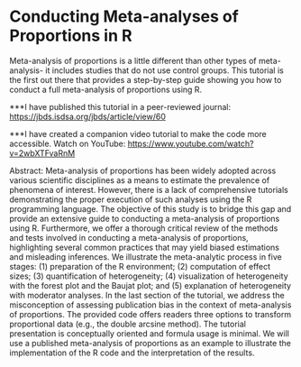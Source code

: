 # Conducting Meta-analyses of Proportions in R
Meta-analysis of proportions is a little different than other types of meta-analysis- it includes studies that do not use control groups. This tutorial is the first out there that provides a step-by-step guide showing you how to conduct a full meta-analysis of proportions using R. 

***I have published this tutorial in a peer-reviewed journal: https://jbds.isdsa.org/jbds/article/view/60

***I have created a companion video tutorial to make the code more accessible. Watch on YouTube: https://www.youtube.com/watch?v=2wbXTFvaRnM

Abstract: Meta-analysis of proportions has been widely adopted across various scientific disciplines as a means to estimate the prevalence of phenomena of interest. However, there is a lack of comprehensive tutorials demonstrating the proper execution of such analyses using the R programming language. The objective of this study is to bridge this gap and provide an extensive guide to conducting a meta-analysis of proportions using R. Furthermore, we offer a thorough critical review of the methods and tests involved in conducting a meta-analysis of proportions, highlighting several common practices that may yield biased estimations and misleading inferences. We illustrate the meta-analytic process in five stages: (1) preparation of the R environment; (2) computation of effect sizes; (3) quantification of heterogeneity; (4) visualization of heterogeneity with the forest plot and the Baujat plot; and (5) explanation of heterogeneity with moderator analyses. In the last section of the tutorial, we address the misconception of assessing publication bias in the context of meta-analysis of proportions. The provided code offers readers three options to transform proportional data (e.g., the double arcsine method). The tutorial presentation is conceptually oriented and formula usage is minimal. We will use a published meta-analysis of proportions as an example to illustrate the implementation of the R code and the interpretation of the results.
